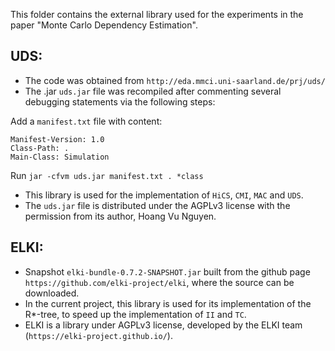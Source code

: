 This folder contains the external library used for the experiments in the paper "Monte Carlo Dependency Estimation".

UDS: 
----
- The code was obtained from `http://eda.mmci.uni-saarland.de/prj/uds/`
- The .jar `uds.jar` file was recompiled after commenting several debugging statements via the following steps:

Add a `manifest.txt` file with content:
```
Manifest-Version: 1.0
Class-Path: .
Main-Class: Simulation
```
Run `jar -cfvm uds.jar manifest.txt . *class`

- This library is used for the implementation of `HiCS`, `CMI`, `MAC` and `UDS`. 
- The `uds.jar` file is distributed under the AGPLv3 license with the permission from its author, Hoang Vu Nguyen.

ELKI:
-----

- Snapshot `elki-bundle-0.7.2-SNAPSHOT.jar` built from the github page `https://github.com/elki-project/elki`, where the source can be downloaded.
- In the current project, this library is used for its implementation of the R*-tree, to speed up the implementation of `II` and `TC`. 
- ELKI is a library under AGPLv3 license, developed by the ELKI team (`https://elki-project.github.io/`). 